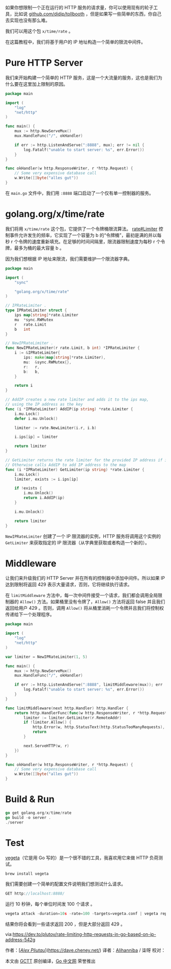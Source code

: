 如果你想限制一个正在运行的 HTTP 服务的请求量，你可以使用现有的轮子工具，比如说 [github.com/didip/tollbooth](https://github.com/didip/tollbooth) ，但是如果写一些简单的东西，你自己去实现也没有那么难。

我们可以用这个包 `x/time/rate` 。

在这篇教程中，我们将基于用户的 IP 地址构造一个简单的限流中间件。

# Pure HTTP Server

我们来开始构建一个简单的 HTTP 服务，这是一个大流量的服务，这也是我们为什么要在这里加上限制的原因。

```go
package main

import (
    "log"
    "net/http"
)

func main() {
    mux := http.NewServeMux()
    mux.HandleFunc("/", okHandler)

    if err := http.ListenAndServe(":8888", mux); err != nil {
        log.Fatalf("unable to start server: %s", err.Error())
    }
}

func okHandler(w http.ResponseWriter, r *http.Request) {
    // Some very expensive database call
    w.Write([]byte("alles gut"))
}
```

在 `main.go` 文件中，我们用 `:8888` 端口启动了一个仅有单一控制器的服务。

# golang.org/x/time/rate

我们将用 `x/time/rate` 这个包，它提供了一个令牌桶限流算法。 [rate#Limiter](https://godoc.org/golang.org/x/time/rate#Limiter) 控制事件允许发生的频率，它实现了一个容量为 b 的“令牌桶”，最初是满的并以每秒 r 个令牌的速度重新填充。在足够的时间间隔里，限流器限制速度为每秒 r 个令牌，最多为桶的最大容量 b 。

因为我们想根据 IP 地址来限流，我们需要维护一个限流器字典。

```go
package main

import (
    "sync"

    "golang.org/x/time/rate"
)

// IPRateLimiter .
type IPRateLimiter struct {
    ips map[string]*rate.Limiter
    mu  *sync.RWMutex
    r   rate.Limit
    b   int
}

// NewIPRateLimiter .
func NewIPRateLimiter(r rate.Limit, b int) *IPRateLimiter {
    i := &IPRateLimiter{
        ips: make(map[string]*rate.Limiter),
        mu:  &sync.RWMutex{},
        r:   r,
        b:   b,
    }

    return i
}

// AddIP creates a new rate limiter and adds it to the ips map,
// using the IP address as the key
func (i *IPRateLimiter) AddIP(ip string) *rate.Limiter {
    i.mu.Lock()
    defer i.mu.Unlock()

    limiter := rate.NewLimiter(i.r, i.b)

    i.ips[ip] = limiter

    return limiter
}

// GetLimiter returns the rate limiter for the provided IP address if it exists.
// Otherwise calls AddIP to add IP address to the map
func (i *IPRateLimiter) GetLimiter(ip string) *rate.Limiter {
    i.mu.Lock()
    limiter, exists := i.ips[ip]

    if !exists {
        i.mu.Unlock()
        return i.AddIP(ip)
    }

    i.mu.Unlock()

    return limiter
}
```

`NewIPRateLimiter` 创建了一个 IP 限流器的实例，HTTP 服务将调用这个实例的 `GetLimiter` 来获取指定的 IP 限流器（从字典里获取或者构造一个新的）。

# Middleware

让我们来升级我们的 HTTP Server 并在所有的控制器中添加中间件。所以如果 IP 达到限制将返回 429 表示大量请求，否则，它将继续执行请求。

在 `limitMiddleware` 方法中，每一次中间件接受一个请求，我们都会调用全局限制器的 `Allow()` 方法。如果桶里没有令牌了，`Allow()` 方法将返回 false 并且我们返回给用户 429 。否则，调用 `Allow()` 将从桶里消耗一个令牌并且我们将控制权传递给下一个处理程序。

```go
package main

import (
    "log"
    "net/http"
)

var limiter = NewIPRateLimiter(1, 5)

func main() {
    mux := http.NewServeMux()
    mux.HandleFunc("/", okHandler)

    if err := http.ListenAndServe(":8888", limitMiddleware(mux)); err != nil {
        log.Fatalf("unable to start server: %s", err.Error())
    }
}

func limitMiddleware(next http.Handler) http.Handler {
    return http.HandlerFunc(func(w http.ResponseWriter, r *http.Request) {
        limiter := limiter.GetLimiter(r.RemoteAddr)
        if !limiter.Allow() {
            http.Error(w, http.StatusText(http.StatusTooManyRequests), http.StatusTooManyRequests)
            return
        }

        next.ServeHTTP(w, r)
    })
}

func okHandler(w http.ResponseWriter, r *http.Request) {
    // Some very expensive database call
    w.Write([]byte("alles gut"))
}
```

# Build & Run

```go
go get golang.org/x/time/rate
go build -o server .
./server
```

# Test

[vegeta](https://github.com/tsenart/vegeta)（它是用 Go 写的）是一个很不错的工具，我喜欢用它来做 HTTP 负荷测试。

```go
brew install vegeta
```

我们需要创建一个简单的配置文件说明我们想测试什么请求。

```go
GET http://localhost:8888/
```

运行 10 秒钟，每个单位时间发 100 个请求 。

```go
vegeta attack -duration=10s -rate=100 -targets=vegeta.conf | vegeta report
```

结果你将会看到一些请求返回 200 ，但是大部分返回 429 。

via:https://dev.to/plutov/rate-limiting-http-requests-in-go-based-on-ip-address-542g

作者：[*[Alex Pliutau](https://dev.to/plutov)*](https://dave.cheney.net/)
译者：[Alihanniba](https://github.com/Alihanniba) / 柒呀
校对：

本文由 [GCTT](https://github.com/studygolang/GCTT) 原创编译，[Go 中文网](https://studygolang.com/) 荣誉推出